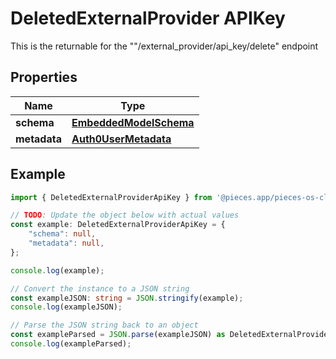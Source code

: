 
# DeletedExternalProvider APIKey

This is the returnable for the \"\"/external_provider/api_key/delete\" endpoint

## Properties

Name | Type
------------ | -------------
**schema** | [**EmbeddedModelSchema**](EmbeddedModelSchema)
**metadata** | [**Auth0UserMetadata**](Auth0UserMetadata)

## Example

```typescript
import { DeletedExternalProviderApiKey } from '@pieces.app/pieces-os-client';

// TODO: Update the object below with actual values
const example: DeletedExternalProviderApiKey = {
    "schema": null,
    "metadata": null,
};

console.log(example);

// Convert the instance to a JSON string
const exampleJSON: string = JSON.stringify(example);
console.log(exampleJSON);

// Parse the JSON string back to an object
const exampleParsed = JSON.parse(exampleJSON) as DeletedExternalProviderApiKey;
console.log(exampleParsed);
```


